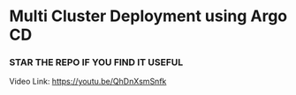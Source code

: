 # Multi Cluster Deployment using Argo CD

### STAR THE REPO IF YOU FIND IT USEFUL

Video Link:
https://youtu.be/QhDnXsmSnfk
